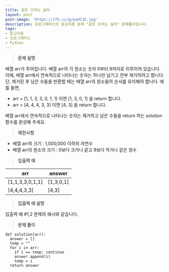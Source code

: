 ```yaml
---
title: 같은 숫자는 싫어
layout: post
post-image: 'https://ifh.cc/g/paXC3t.jpg'
description: 프로그래머스의 알고리즘 문제 "같은 숫자는 싫어" 문제풀이입니다.
tags:
- 알고리즘
- 프로그래머스
- Python
---
```



>**문제 설명**

배열 arr가 주어집니다. 배열 arr의 각 원소는 숫자 0부터 9까지로 이루어져 있습니다. 이때, 배열 arr에서 연속적으로 나타나는 숫자는 하나만 남기고 전부 제거하려고 합니다. 단, 제거된 후 남은 수들을 반환할 때는 배열 arr의 원소들의 순서를 유지해야 합니다. 예를 들면,

<ul>
<li>arr = [1, 1, 3, 3, 0, 1, 1] 이면 [1, 3, 0, 1] 을 return 합니다.</li>
<li>arr = [4, 4, 4, 3, 3] 이면 [4, 3] 을 return 합니다.</li>
</ul>

배열 arr에서 연속적으로 나타나는 숫자는 제거하고 남은 수들을 return 하는 solution 함수를 완성해 주세요.

>**제한사항**

<ul>
<li>배열 arr의 크기 : 1,000,000 이하의 자연수</li>
<li>배열 arr의 원소의 크기 : 0보다 크거나 같고 9보다 작거나 같은 정수</li>
</ul>

>**입출력 예**

| arr | answer |
|--|--|
| [1,1,3,3,0,1,1] | [1,3,0,1] |
| [4,4,4,3,3] | [4,3] |

>**입출력 예 설명**

입출력 예 #1,2
문제의 예시와 같습니다.

>**문제 풀이**

	def solution(arr):
	  answer = []
	  temp = ""
	  for i in arr:
	    if i == temp: continue
	    answer.append(i)
	    temp = i
	  return answer




